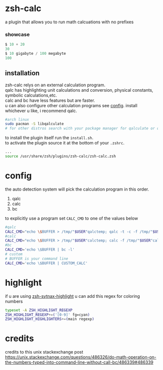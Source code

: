 # zsh-calc 
 a plugin that allows you to run math calcuations with no prefixes
### showcase
``` ada
$ 10 + 20
30
$ 10 gigabyte / 100 megabyte
100
```
## installation
zsh-calc relys on an external calculation program.   
qalc has highlighting unit calculations and conversion, physical constants, symbolic calculations,etc.   
calc and bc have less features but are faster.    
u can also configure other calculation programs see [config](https://github.com/Sam-programs/zsh-calc#config).
install whichever u like, i recommend qalc.   
```sh
#arch linux
sudo pacman -S libqalculate
# for other distros search with your package manager for qalculate or qalc
```
to install the plugin itself run the `install.sh`.    
to activate the plugin source it at the bottom of your `.zshrc`.
```sh 
...
source /usr/share/zsh/plugins/zsh-calc/zsh-calc.zsh
```
# config
the auto detection system will pick the calculation program in this order.  
1. qalc  
2. calc  
3. bc  

to explicitly use a program set `CALC_CMD` to one of the values below
```sh
#qalc
CALC_CMD="echo \$BUFFER > /tmp/"$USER"qalctemp; qalc -t -c -f /tmp/"$USER"qalctemp"
#calc
CALC_CMD="echo \$BUFFER > /tmp/"$USER"calctemp; calc -f /tmp/"$USER"calctemp"
#bc
CALC_CMD='echo \$BUFFER | bc -l'
# custom
# BUFFER is your command line
CALC_CMD='echo \$BUFFER | CUSTOM_CALC'
```
# highlight
if u are using [zsh-sytnax-highlight](https://github.com/zsh-users/zsh-syntax-highlighting) u can add this regex for coloring numbers
```sh
typeset -A ZSH_HIGHLIGHT_REGEXP
ZSH_HIGHLIGHT_REGEXP+=('[0-9]' fg=cyan)
ZSH_HIGHLIGHT_HIGHLIGHTERS+=(main regexp)
```
# credits
credits to this unix stackexchange post 
https://unix.stackexchange.com/questions/486326/do-math-operation-on-the-numbers-typed-into-command-line-without-call-bc/486339#486339
